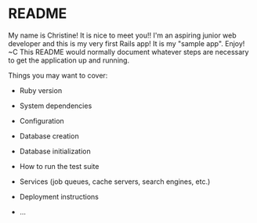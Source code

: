 # README

My name is Christine! It is nice to meet you!!  I'm an aspiring junior web developer and this is my very first Rails app!  It is my "sample app".  Enjoy! ~C This README would normally document whatever steps are necessary to get the
application up and running.

Things you may want to cover:

* Ruby version

* System dependencies

* Configuration

* Database creation

* Database initialization

* How to run the test suite

* Services (job queues, cache servers, search engines, etc.)

* Deployment instructions

* ...
